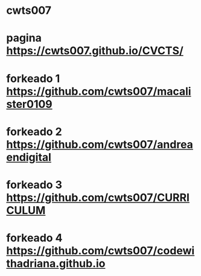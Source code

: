 # cwts007
# pagina https://cwts007.github.io/CVCTS/

# forkeado 1 https://github.com/cwts007/macalister0109
# forkeado 2 https://github.com/cwts007/andreaendigital
# forkeado 3 https://github.com/cwts007/CURRICULUM
# forkeado 4 https://github.com/cwts007/codewithadriana.github.io
